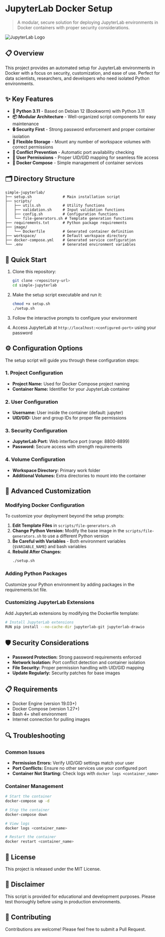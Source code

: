 # JupyterLab Docker Setup

> A modular, secure solution for deploying JupyterLab environments in Docker containers with proper security considerations.

![JupyterLab Logo](https://jupyter.org/assets/homepage/main-logo.svg)

## 📋 Overview

This project provides an automated setup for JupyterLab environments in Docker with a focus on security, customization, and ease of use. Perfect for data scientists, researchers, and developers who need isolated Python environments.

## ✨ Key Features

- **🐍 Python 3.11** - Based on Debian 12 (Bookworm) with Python 3.11
- **📦 Modular Architecture** - Well-organized script components for easy maintenance
- **🔒 Security First** - Strong password enforcement and proper container isolation
- **📂 Flexible Storage** - Mount any number of workspace volumes with correct permissions
- **🔄 Conflict Prevention** - Automatic port availability checking
- **👤 User Permissions** - Proper UID/GID mapping for seamless file access
- **🐳 Docker Compose** - Simple management of container services

## 🗂️ Directory Structure

```
simple-jupyterlab/
├── setup.sh              # Main installation script
├── scripts/
│   ├── utils.sh          # Utility functions
│   ├── validation.sh     # Input validation functions
│   ├── config.sh         # Configuration functions
│   └── file-generators.sh # Template generation functions
├── requirements.txt      # Python package requirements
├── image/
│   └── Dockerfile        # Generated container definition
├── workspace/            # Default workspace directory
├── docker-compose.yml    # Generated service configuration
└── .env                  # Generated environment variables
```

## 🚀 Quick Start

1. Clone this repository:
   ```bash
   git clone <repository-url>
   cd simple-jupyterlab
   ```

2. Make the setup script executable and run it:
   ```bash
   chmod +x setup.sh
   ./setup.sh
   ```

3. Follow the interactive prompts to configure your environment

4. Access JupyterLab at `http://localhost:<configured-port>` using your password

## ⚙️ Configuration Options

The setup script will guide you through these configuration steps:

### 1. Project Configuration
- **Project Name:** Used for Docker Compose project naming
- **Container Name:** Identifier for your JupyterLab container

### 2. User Configuration
- **Username:** User inside the container (default: jupyter)
- **UID/GID:** User and group IDs for proper file permissions

### 3. Security Configuration
- **JupyterLab Port:** Web interface port (range: 8800-8899)
- **Password:** Secure access with strength requirements

### 4. Volume Configuration
- **Workspace Directory:** Primary work folder
- **Additional Volumes:** Extra directories to mount into the container

## 🔧 Advanced Customization

### Modifying Docker Configuration

To customize your deployment beyond the setup prompts:

1. **Edit Template Files** in `scripts/file-generators.sh`
2. **Change Python Version:** Modify the base image in the `scripts/file-generators.sh` to use a different Python version
3. **Be Careful with Variables** - Both environment variables (`$VARIABLE_NAME`) and bash variables
4. **Rebuild After Changes:**
   ```bash
   ./setup.sh
   ```

### Adding Python Packages

Customize your Python environment by adding packages in the requirements.txt file.


### Customizing JupyterLab Extensions

Add JupyterLab extensions by modifying the Dockerfile template:

```bash
# Install JupyterLab extensions
RUN pip install --no-cache-dir jupyterlab-git jupyterlab-drawio
```

## 🛡️ Security Considerations

- **Password Protection:** Strong password requirements enforced
- **Network Isolation:** Port conflict detection and container isolation
- **File Security:** Proper permission handling with UID/GID mapping
- **Update Regularly:** Security patches for base images

## 📋 Requirements

- Docker Engine (version 19.03+)
- Docker Compose (version 1.27+)
- Bash 4+ shell environment
- Internet connection for pulling images

## 🔍 Troubleshooting

### Common Issues

- **Permission Errors:** Verify UID/GID settings match your user
- **Port Conflicts:** Ensure no other services use your configured port
- **Container Not Starting:** Check logs with `docker logs <container_name>`

### Container Management

```bash
# Start the container
docker-compose up -d

# Stop the container
docker-compose down

# View logs
docker logs <container_name>

# Restart the container
docker restart <container_name>
```

## 📝 License

This project is released under the MIT License.

## 🛑 Disclaimer

This script is provided for educational and development purposes. Please test thoroughly before using in production environments.

## 🤝 Contributing

Contributions are welcome! Please feel free to submit a Pull Request.
